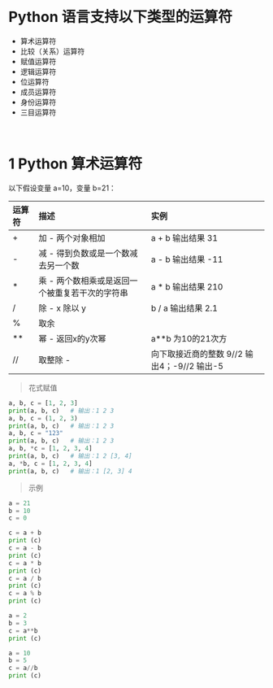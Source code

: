 &emsp;
# Python 语言支持以下类型的运算符

- 算术运算符
- 比较（关系）运算符
- 赋值运算符
- 逻辑运算符
- 位运算符
- 成员运算符
- 身份运算符
- 三目运算符

&emsp;
# 1 Python 算术运算符
以下假设变量 a=10，变量 b=21：


运算符|描述|实例
|:--|:--|:--|
\+	|加 - 两个对象相加 |	a + b 输出结果 31
\-	|减 - 得到负数或是一个数减去另一个数	|a - b 输出结果 -11
\*	|乘 - 两个数相乘或是返回一个被重复若干次的字符串 |	a * b 输出结果 210
/	|除 - x 除以 y	|b / a 输出结果 2.1
%	|取余
** |幂 - 返回x的y次幂	|a**b 为10的21次方
//	|取整除 - |向下取接近商的整数	9//2 输出4；-9//2 输出-5

>花式赋值
```python
a, b, c = [1, 2, 3]
print(a, b, c)   # 输出：1 2 3
a, b, c = (1, 2, 3)
print(a, b, c)   # 输出：1 2 3
a, b, c = "123"
print(a, b, c)   # 输出：1 2 3
a, b, *c = [1, 2, 3, 4]
print(a, b, c)   # 输出：1 2 [3, 4]
a, *b, c = [1, 2, 3, 4]
print(a, b, c)   # 输出：1 [2, 3] 4
```

>示例
```python
a = 21
b = 10
c = 0

c = a + b
print (c)
c = a - b
print (c)
c = a * b
print (c)
c = a / b
print (c)
c = a % b
print (c)

a = 2
b = 3
c = a**b 
print (c)

a = 10
b = 5
c = a//b 
print (c)
```
